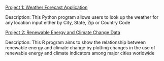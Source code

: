 [Project 1: Weather Forecast Application](https://github.com/Ait0shi/Weather_Forecast_Application)

Description: This Python program allows users to look up the weather for any location input either by City, State, Zip or Country Code

[Project 2: Renewable Energy and Climate Change Data](https://github.com/Ait0shi/RenewableEnergyAndClimateChange)

Description: This R program aims to show the relationship between renewable energy and climate change by plotting changes in the use of renewable energy and climate indicators among major cities worldwide
